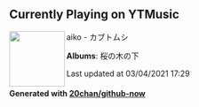 ## Currently Playing on YTMusic

[<img align="left" width="100" src="https://lh3.googleusercontent.com/aEI3zEE2i3X-udsEMPRYmrPvG2VlGrHU4osmuYCEQ0WaAZrfYo_xU_iN8sXjWRnNSu_Ufv9EUgZz6LxQ">](https://music.youtube.com/watch?v=c8G58Y498Sg)

aiko - カブトムシ

**Albums**: 桜の木の下

Last updated at 03/04/2021 17:29

#### Generated with [20chan/github-now](https://github.com/20chan/github-now)


<!--
**20chan/20chan** is a ✨ _special_ ✨ repository because its `README.md` (this file) appears on your GitHub profile.

Here are some ideas to get you started:

- 🔭 I’m currently working on ...
- 🌱 I’m currently learning ...
- 👯 I’m looking to collaborate on ...
- 🤔 I’m looking for help with ...
- 💬 Ask me about ...
- 📫 How to reach me: ...
- 😄 Pronouns: ...
- ⚡ Fun fact: ...
-->
